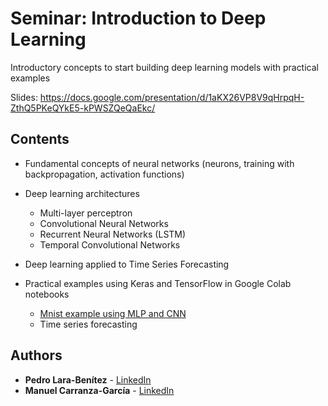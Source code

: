 
# Seminar: Introduction to Deep Learning

Introductory concepts to start building deep learning models with practical examples

Slides: https://docs.google.com/presentation/d/1aKX26VP8V9qHrpqH-ZthQ5PKeQYkE5-kPWSZQeQaEkc/

## Contents

* Fundamental concepts of neural networks (neurons, training with backpropagation, activation functions)

* Deep learning architectures
  * Multi-layer perceptron
  * Convolutional Neural Networks
  * Recurrent Neural Networks (LSTM)
  * Temporal Convolutional Networks

* Deep learning applied to Time Series Forecasting

* Practical examples using Keras and TensorFlow in Google Colab notebooks
  * [Mnist example using MLP and CNN](https://github.com/carranza96/DLSeminar/blob/master/notebooks/IntroDL_Mnist.ipynb)
  * Time series forecasting




## Authors <a name="authors"></a>

* **Pedro Lara-Benítez** - [LinkedIn](www.linkedin.com/in/pedrolarben)
* **Manuel Carranza-García** - [LinkedIn](https://www.linkedin.com/in/manuelcarranzagarcia96/)
